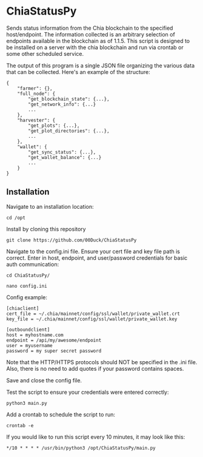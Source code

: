 # ChiaStatusPy

Sends status information from the Chia blockchain to the specified host/endpoint. The information collected is an arbitrary selection of endpoints available in the blockchain as of 1.1.5. This script is designed to be installed on a server with the chia blockchain and run via crontab or some other scheduled service.

The output of this program is a single JSON file organizing the various data that can be collected. Here's an example of the structure:

```
{
    "farmer": {},
    "full_node": {
        "get_blockchain_state": {...},
        "get_network_info": {...}
        ...
    },
    "harvester": {
        "get_plots": {...},
        "get_plot_directories": {...},
        ...
    },
    "wallet": {
        "get_sync_status": {...},
        "get_wallet_balance": {...}
        ...
    }
}
````

## Installation
Navigate to an installation location:

`cd /opt`

Install by cloning this repository

`git clone https://github.com/00Duck/ChiaStatusPy`

Navigate to the config.ini file. Ensure your cert file and key file path is correct. Enter in host, endpoint, and user/password credentials for basic auth communication:

`cd ChiaStatusPy/`

`nano config.ini`

Config example:

```
[chiaclient]
cert_file = ~/.chia/mainnet/config/ssl/wallet/private_wallet.crt
key_file = ~/.chia/mainnet/config/ssl/wallet/private_wallet.key

[outboundclient]
host = myhostname.com
endpoint = /api/my/awesome/endpoint
user = myusername
password = my super secret password
```
Note that the HTTP/HTTPS protocols should NOT be specified in the .ini file. Also, there is no need to add quotes if your password contains spaces.

Save and close the config file.

Test the script to ensure your credentials were entered correctly:

`python3 main.py`

Add a crontab to schedule the script to run:

`crontab -e`

If you would like to run this script every 10 minutes, it may look like this:

`*/10 * * * * /usr/bin/python3 /opt/ChiaStatusPy/main.py`
